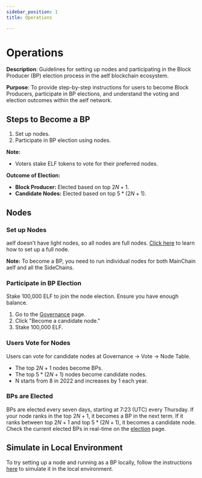 ```yaml
---
sidebar_position: 1
title: Operations

---
```


# Operations

**Description**: Guidelines for setting up nodes and participating in the Block Producer (BP) election process in the aelf blockchain ecosystem.

**Purpose**: To provide step-by-step instructions for users to become Block Producers, participate in BP elections, and understand the voting and election outcomes within the aelf network.

## Steps to Become a BP

1. Set up nodes.
2. Participate in BP election using nodes.

**Note:**

- Voters stake ELF tokens to vote for their preferred nodes.

**Outcome of Election:**

- **Block Producer:** Elected based on top $2N+1$.
- **Candidate Nodes:** Elected based on top $5*(2N+1)$.

## Nodes

### Set up Nodes

aelf doesn't have light nodes, so all nodes are full nodes. [Click here](/quick-start/node-operators/run-a-mainnet-node/) to learn how to set up a full node.

**Note:** To become a BP, you need to run individual nodes for both MainChain aelf and all the SideChains.

### Participate in BP Election

Stake 100,000 ELF to join the node election. Ensure you have enough balance.

1. Go to the [Governance](https://explorer.aelf.io/vote/election) page.
2. Click "Become a candidate node."
3. Stake 100,000 ELF.

### Users Vote for Nodes

Users can vote for candidate nodes at Governance -> Vote -> Node Table.

- The top $2N+1$ nodes become BPs.
- The top $5*(2N+1)$ nodes become candidate nodes.
- N starts from $8$ in 2022 and increases by $1$ each year.

### BPs are Elected

BPs are elected every seven days, starting at 7:23 (UTC) every Thursday. If your node ranks in the top $2N+1$, it becomes a BP in the next term. If it ranks between top $2N+1$ and top $5*(2N+1)$, it becomes a candidate node. Check the current elected BPs in real-time on the [election](https://explorer.aelf.io/vote/election) page.

## Simulate in Local Environment

To try setting up a node and running as a BP locally, follow the instructions [here](/quick-start/node-operators/simulation-in-local-environment/) to simulate it in the local environment.